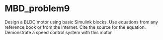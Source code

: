 # MBD_problem9
Design a BLDC motor using basic Simulink blocks. Use
equations from any reference book or from the internet. Cite the source for the
equation. Demonstrate a speed control system with this motor
